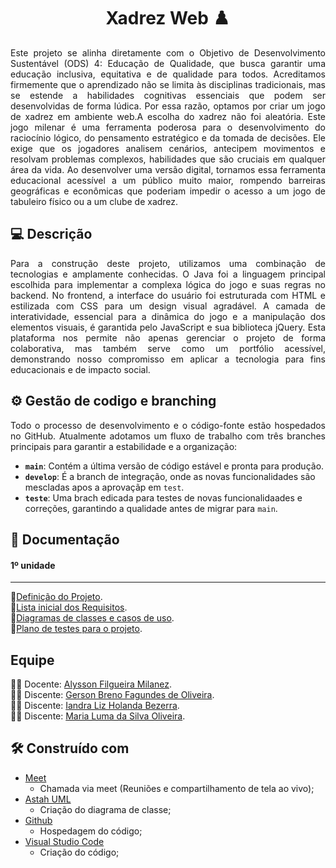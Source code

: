 <h1 align="center">Xadrez Web ♟️</h1>

<p align="justify"> Este projeto se alinha diretamente com o Objetivo de Desenvolvimento Sustentável (ODS) 4: Educação de Qualidade, que busca garantir uma educação inclusiva, equitativa e de qualidade para todos. Acreditamos firmemente que o aprendizado não se limita às disciplinas tradicionais,
mas se estende a habilidades cognitivas essenciais que podem ser desenvolvidas de forma lúdica. Por essa razão, optamos por criar um jogo de xadrez em ambiente web.A escolha do xadrez não foi aleatória. Este jogo milenar é uma ferramenta poderosa para o desenvolvimento do raciocínio lógico, do pensamento estratégico e da tomada de decisões. Ele exige que os jogadores analisem cenários, antecipem movimentos e resolvam problemas complexos, habilidades que são cruciais em qualquer área da vida. Ao desenvolver uma versão digital, tornamos essa ferramenta educacional acessível a um público muito maior, rompendo barreiras geográficas e econômicas que poderiam impedir o acesso a um jogo de tabuleiro físico ou a um clube de xadrez.</p>

## **:computer:** Descrição
<p align="justify"> Para a construção deste projeto, utilizamos uma combinação de tecnologias e amplamente conhecidas. O Java foi a linguagem principal escolhida para implementar a complexa lógica do jogo e suas regras no backend. No frontend, a interface do usuário foi estruturada com HTML e estilizada com CSS para um design visual agradável. A camada de interatividade, essencial para a dinâmica do jogo e a manipulação dos elementos visuais, é garantida pelo JavaScript e sua biblioteca jQuery. Esta plataforma nos permite não apenas gerenciar o projeto de forma colaborativa, mas também serve como um portfólio acessível, demonstrando nosso compromisso em aplicar a tecnologia para fins educacionais e de impacto social.</p>

## ⚙️ Gestão de codigo e branching
<p align="justify"> Todo o processo de desenvolvimento e o código-fonte estão hospedados no GitHub. Atualmente adotamos um fluxo de trabalho com três branches principais para garantir a estabilidade e a organização:

* **`main`**: Contém a última versão de código estável e pronta para produção.
* **`develop`**: É a branch de integração, onde as novas funcionalidades são mescladas apos a aprovaçãp em `test`.
* **`teste`**: Uma brach edicada para testes de novas funcionalidaades e correções, garantindo a qualidade antes de migrar para `main`.

## 📝 Documentação
   #### 1º unidade
   ---
📝[Definição do Projeto](https://docs.google.com/document/d/1upM3I_varPTCPzKFSBdW9acO60JDA7ycdH0IAgKeVjY/edit?usp=sharing).<br />
📝[Lista inicial dos Requisitos](https://docs.google.com/document/d/1wHgc3APKebkgVvhtmkafM33uFKxWKmXZc2e9-D1z1y0/edit?usp=sharing).<br />
📝[Diagramas de classes e casos de uso](https://docs.google.com/document/d/1mWjICxbt6G5Om2x0gBHEF9W1pZezStDVpiu_HYPTdJE/edit?usp=sharing).<br />
📝[Plano de testes para o projeto](https://docs.google.com/document/d/1sVIx8gnjCz628Db7wmPa86A2C7cSLLvw-cA6bVEkGy8/edit?usp=sharing).<br />

## Equipe
:man_teacher: Docente: [Alysson Filgueira Milanez](https://github.com/alyssonfm).<br />
:man_student: Discente: [Gerson Breno Fagundes de Oliveira](https://github.com/gersonbrenof).<br />
:woman_student: Discente: [Iandra Liz Holanda Bezerra](https://github.com/IandraLiz).<br />
:woman_student: Discente: [Maria Luma da Silva Oliveira](https://github.com/LumaOlli).<br />

## **:hammer_and_wrench:** Construído com
 *  [Meet](https://meet.google.com/)
    * Chamada via meet (Reuniões e compartilhamento de tela ao vivo);    
 *  [Astah UML](https://astah.net/downloads/)
    * Criação do diagrama de classe;
 *  [Github](https://github.com/)
    * Hospedagem do código;
 *  [Visual Studio Code](https://code.visualstudio.com/)
    * Criação do código;

